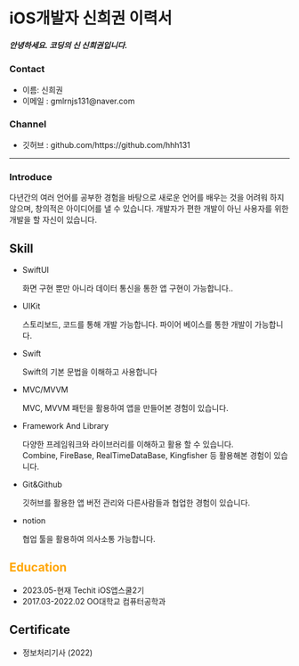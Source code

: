 <h1> iOS개발자 신희권 이력서</h1>

<h5>안녕하세요. 코딩의 신 신희권입니다.</h5>

<h3>Contact</h3> 
<ul>
  <li>
    이름: 신희권
  </li>
  <li>
    이메일 : gmlrnjs131@naver.com
  </li>
</ul>


<h3>Channel</h3> 
<ul>
  <li>깃허브 : github.com/https://github.com/hhh131
  </li>

</ul>

---

<h3>Introduce</h3>
<p>
  다년간의 여러 언어를 공부한 경험을 바탕으로 새로운 언어를 배우는 것을 어려워 하지 않으며, 창의적은 아이디어를 낼 수 있습니다. 개발자가 편한 개발이 아닌 사용자를 위한 개발을 할 자신이 있습니다. 
</p>






<h2>Skill</h2> 
<ul>
  <li>SwiftUI</li>
  <p>화면 구현 뿐만 아니라 데이터 통신을 통한 앱 구현이 가능합니다.. 
 </p>
  <li>UIKit</li>
  <p>스토리보드, 코드를 통해 개발 가능합니다. 파이어 베이스를 통한 개발이 가능합니다.</p>
  <li>Swift</li>
  <p>Swift의 기본 문법을 이해하고 사용합니다</p>
  <li>MVC/MVVM</li>
  <p>MVC, MVVM 패턴을 활용하여 앱을 만들어본 경험이 있습니다.</p>
  <li>Framework And Library</li>
  <p>다양한 프레임워크와 라이브러리를 이해하고 활용 할 수 있습니다.<br>Combine, FireBase, RealTimeDataBase, Kingfisher 등 활용해본 경험이 있습니다.</p>
  <li>Git&Github</li>
  <p>깃허브를 활용한 앱 버전 관리와 다른사람들과 협업한 경험이 있습니다.</p>
  <li>notion</li>
  <p>협업 툴을 활용하여 의사소통 가능합니다.</p>
</ul>


## <span style="color: orange">Education</span>
- 2023.05-현재     Techit iOS앱스쿨2기
- 2017.03-2022.02 OO대학교 컴퓨터공학과

<h2>Certificate</h2> 
<ul>
  <li>
   정보처리기사 (2022)
  </li>
</ul>
